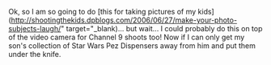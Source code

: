 Ok, so I am so going to do [this for taking pictures of my kids](http://shootingthekids.dpblogs.com/2006/06/27/make-your-photo-subjects-laugh/" target="_blank)... but wait... I could probably do this on top of the video camera for Channel 9 shoots too! Now if I can only get my son's collection of Star Wars Pez Dispensers away from him and put them under the knife.